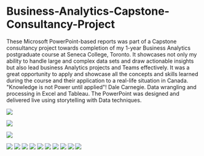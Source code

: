 # Business-Analytics-Capstone-Consultancy-Project

These Microsoft PowerPoint-based reports was part of a Capstone consultancy project towards completion of my 1-year Business Analytics postgraduate course at Seneca College, Toronto. It showcases not only my ability to handle large and complex data sets and draw actionable insights but also lead business Analytics projects and Teams effectively. It was a great opportunity to apply and showcase all the concepts and skills learned during the course and their application to a real-life situation in Canada. "Knowledge is not Power until applied"! Dale Carnegie. 
Data wrangling and processing in Excel and Tableau. The PowerPoint was designed and delivered live using storytelling with Data techniques.


![](Business_Analytics_Capstone_Project_Title_Page.png)


![](Capstone_Consultancy_Project_Agenda.png)

![](Capstone_Consultancy_Project_Industry_Overview.png)

![](Capstone_Consultancy_Project_Canada_Among_Peers.png)
![](Capstone_Consultancy_Project_Canada_Among_Peers_2.png)
![](Capstone_Consultancy_Project_Wait_Time_Crisis.png)
![](Capstone_Consultancy_Project_Wait_Time_Crisis_Word_Cloud.png)
![](Capstone_Consultancy_Project_Wait_Time_Crisis_3.png)
![](Capstone_Consultancy_Project_Wait_Time_Crisis_4.png)
![](Capstone_Consultancy_Project_Research_Questions.png)
![](Capstone_Consultancy_Project_Analysis_Finding.png)
![](Capstone_Consultancy_Project_Analysis_Finding2.png)
![](Capstone_Consultancy_Project_Analysis_Finding3.png)
